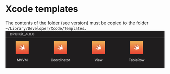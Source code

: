 # Xcode templates
The contents of the [folder](/Templates) (see version) must be copied to the folder `~/Library/Developer/Xcode/Templates`.
![](/Images/templates_screenshot.png)
